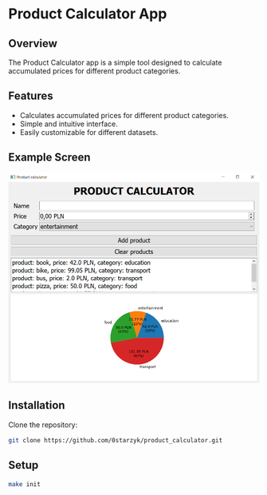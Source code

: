 # Product Calculator App

## Overview
The Product Calculator app is a simple tool designed to calculate accumulated prices for different product categories.

## Features
- Calculates accumulated prices for different product categories.
- Simple and intuitive interface.
- Easily customizable for different datasets.

## Example Screen
![Example Screen](example_screen.png)

## Installation
Clone the repository:
```bash
git clone https://github.com/0starzyk/product_calculator.git
```

## Setup
```bash
make init
```
